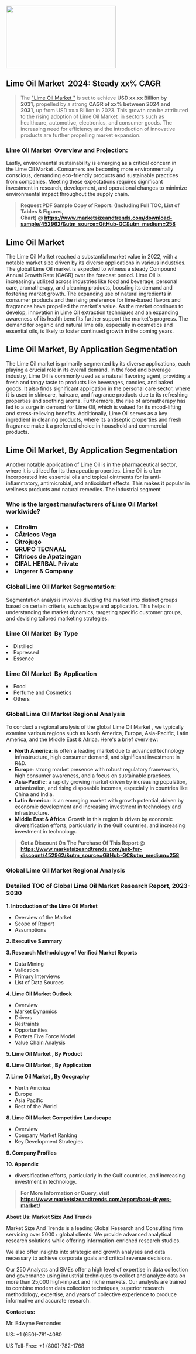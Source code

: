<p><img class="alignnone size-medium wp-image-20088" src="https://ffe5etoiles.com/wp-content/uploads/2024/12/MST1-300x171.png" alt="" width="300" height="171" /></p><h2 id="ember46" class="ember-view reader-text-block__heading-2">Lime Oil Market &nbsp;2024: Steady&nbsp;xx% CAGR</h2><blockquote id="ember47" class="ember-view reader-text-block__blockquote">The&nbsp;<a class="app-aware-link " href="https://www.marketsizeandtrends.com/download-sample/452962/&utm_source=GitHub-GC&utm_medium=258" target="_blank" data-test-app-aware-link="">"Lime Oil Market "</a>&nbsp;is set to achieve&nbsp;<strong>USD&nbsp;xx.xx&nbsp;Billion by 2031,</strong>&nbsp;propelled by a strong&nbsp;<strong>CAGR of&nbsp;xx% between 2024 and 2031,</strong>&nbsp;up from USD xx.x Billion in 2023. This growth can be attributed to the rising adoption of&nbsp;Lime Oil Market &nbsp;in sectors such as healthcare, automotive, electronics, and consumer goods. The increasing need for efficiency and the introduction of innovative products are further propelling market expansion.</blockquote><h3 id="ember48" class="ember-view reader-text-block__heading-3">Lime Oil Market &nbsp;Overview and Projection:</h3><p id="ember49" class="ember-view reader-text-block__paragraph">Lastly, environmental sustainability is emerging as a critical concern in the&nbsp;Lime Oil Market . Consumers are becoming more environmentally conscious, demanding eco-friendly products and sustainable practices from companies. Meeting these expectations requires significant investment in research, development, and operational changes to minimize environmental impact throughout the supply chain.</p><blockquote id="ember50" class="ember-view reader-text-block__blockquote"><strong>Request PDF Sample Copy of Report: (Including Full TOC, List of Tables &amp; Figures, Chart)&nbsp;@&nbsp;<strong><a href="https://www.marketsizeandtrends.com/download-sample/452962/&utm_source=GitHub-GC&utm_medium=258" target="_blank">https://www.marketsizeandtrends.com/download-sample/452962/&utm_source=GitHub-GC&utm_medium=258</a></strong></strong></blockquote><h3 class=""><h2>Lime Oil Market</h2><p>The Lime Oil Market reached a substantial market value in 2022, with a notable market size driven by its diverse applications in various industries. The global Lime Oil market is expected to witness a steady Compound Annual Growth Rate (CAGR) over the forecast period. Lime Oil is increasingly utilized across industries like food and beverage, personal care, aromatherapy, and cleaning products, boosting its demand and fostering market growth. The expanding use of natural ingredients in consumer products and the rising preference for lime-based flavors and fragrances have propelled the market's value. As the market continues to develop, innovation in Lime Oil extraction techniques and an expanding awareness of its health benefits further support the market's progress. The demand for organic and natural lime oils, especially in cosmetics and essential oils, is likely to foster continued growth in the coming years.</p><h2>Lime Oil Market, By Application Segmentation</h2><p>The Lime Oil market is primarily segmented by its diverse applications, each playing a crucial role in its overall demand. In the food and beverage industry, Lime Oil is commonly used as a natural flavoring agent, providing a fresh and tangy taste to products like beverages, candies, and baked goods. It also finds significant application in the personal care sector, where it is used in skincare, haircare, and fragrance products due to its refreshing properties and soothing aroma. Furthermore, the rise of aromatherapy has led to a surge in demand for Lime Oil, which is valued for its mood-lifting and stress-relieving benefits. Additionally, Lime Oil serves as a key ingredient in cleaning products, where its antiseptic properties and fresh fragrance make it a preferred choice in household and commercial products.</p><h2>Lime Oil Market, By Application Segmentation</h2><p>Another notable application of Lime Oil is in the pharmaceutical sector, where it is utilized for its therapeutic properties. Lime Oil is often incorporated into essential oils and topical ointments for its anti-inflammatory, antimicrobial, and antioxidant effects. This makes it popular in wellness products and natural remedies. The industrial segment </h3><h3 id="" class="">Who is the largest manufacturers of&nbsp;Lime Oil Market worldwide?</h3><h3 class=""></Li><Li>Citrolim</Li><Li> CÃ­tricos Vega</Li><Li> Citrojugo</Li><Li> GRUPO TECNAAL</Li><Li> Citricos de Apatzingan</Li><Li> CIFAL HERBAL Private</Li><Li> Ungerer & Company</h3><h3 id="ember53" class="ember-view reader-text-block__heading-3">Global&nbsp;Lime Oil Market Segmentation:</h3><p id="ember54" class="ember-view reader-text-block__paragraph">Segmentation analysis involves dividing the market into distinct groups based on certain criteria, such as type and application. This helps in understanding the market dynamics, targeting specific customer groups, and devising tailored marketing strategies.</p><h3 id="" class="">Lime Oil Market &nbsp;By Type</h3><p></Li><Li>Distilled</Li><Li> Expressed</Li><Li> Essence</p><h3 id="" class="">Lime Oil Market &nbsp;By Application</h3><p class=""></Li><Li>Food</Li><Li> Perfume and Cosmetics</Li><Li> Others</p><h3 id="ember62" class="ember-view reader-text-block__heading-3">Global Lime Oil Market Regional Analysis</h3><p id="ember63" class="ember-view reader-text-block__paragraph">To conduct a regional analysis of the global Lime Oil Market , we typically examine various regions such as North America, Europe, Asia-Pacific, Latin America, and the Middle East &amp; Africa. Here's a brief overview:</p><ul><li><strong>North America</strong>: is often a leading market due to advanced technology infrastructure, high consumer demand, and significant investment in R&amp;D.</li><li><strong>Europe</strong>: strong market presence with robust regulatory frameworks, high consumer awareness, and a focus on sustainable practices.</li><li><strong>Asia-Pacific</strong>: a rapidly growing market driven by increasing population, urbanization, and rising disposable incomes, especially in countries like China and India.</li><li><strong>Latin America</strong>: is an emerging market with growth potential, driven by economic development and increasing investment in technology and infrastructure.</li><li><strong>Middle East &amp; Africa</strong>: Growth in this region is driven by economic diversification efforts, particularly in the Gulf countries, and increasing investment in technology.</li></ul><blockquote id="ember61" class="ember-view reader-text-block__blockquote"><strong>Get a Discount On The Purchase Of This Report @ <strong><a href="https://html-cleaner.com/" target="">https://www.marketsizeandtrends.com/ask-for-discount/452962/&utm_source=GitHub-GC&utm_medium=258</a></strong></strong></blockquote><h3 id="ember62" class="ember-view reader-text-block__heading-3">Global Lime Oil Market Regional Analysis</h3><h3 id="" class="">Detailed TOC of Global Lime Oil Market Research Report, 2023-2030</h3><p id="" class=""><strong>1. Introduction of the Lime Oil Market </strong></p><ul><li>Overview of the Market</li><li>Scope of Report</li><li>Assumptions</li></ul><p id="" class=""><strong>2. Executive Summary</strong></p><p id="" class=""><strong>3. Research Methodology of Verified Market Reports</strong></p><ul><li>Data Mining</li><li>Validation</li><li>Primary Interviews</li><li>List of Data Sources</li></ul><p id="" class=""><strong>4. Lime Oil Market Outlook</strong></p><ul><li>Overview</li><li>Market Dynamics</li><li>Drivers</li><li>Restraints</li><li>Opportunities</li><li>Porters Five Force Model</li><li>Value Chain Analysis</li></ul><p id="" class=""><strong>5. Lime Oil Market , By Product</strong></p><p id="" class=""><strong>6. Lime Oil Market , By Application</strong></p><p id="" class=""><strong>7. Lime Oil Market , By Geography</strong></p><ul><li>North America</li><li>Europe</li><li>Asia Pacific</li><li>Rest of the World</li></ul><p id="" class=""><strong>8. Lime Oil Market Competitive Landscape</strong></p><ul><li>Overview</li><li>Company Market Ranking</li><li>Key Development Strategies</li></ul><p id="" class=""><strong>9. Company Profiles</strong></p><p id="" class=""><strong>10. Appendix</strong></p><ul><li>diversification efforts, particularly in the Gulf countries, and increasing investment in technology.</li></ul><blockquote id="ember65" class="ember-view reader-text-block__blockquote"><strong>For More Information or Query, visit <strong><strong><a href="https://html-cleaner.com/" target="">https://www.marketsizeandtrends.com/report/boot-dryers-market/</a></strong></strong></strong></blockquote><p id="" class=""><strong>About Us: Market Size And Trends</strong></p><p id="" class="">Market Size And Trends is a leading Global Research and Consulting firm servicing over 5000+ global clients. We provide advanced analytical research solutions while offering information-enriched research studies.</p><p id="" class="">We also offer insights into strategic and growth analyses and data necessary to achieve corporate goals and critical revenue decisions.</p><p id="" class="">Our 250 Analysts and SMEs offer a high level of expertise in data collection and governance using industrial techniques to collect and analyze data on more than 25,000 high-impact and niche markets. Our analysts are trained to combine modern data collection techniques, superior research methodology, expertise, and years of collective experience to produce informative and accurate research.</p><p id="" class=""><strong>Contact us:</strong></p><p id="" class="">Mr. Edwyne Fernandes</p><p id="" class="">US: +1 (650)-781-4080</p><p id="" class="">US Toll-Free: +1 (800)-782-1768</p>
